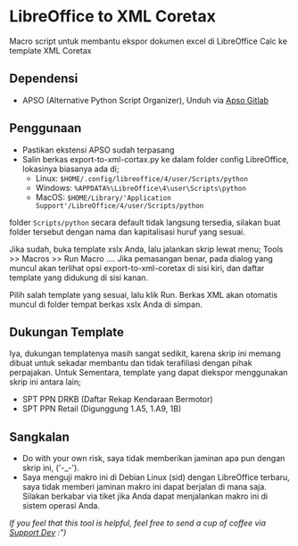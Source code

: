 # LibreOffice to XML Coretax
Macro script untuk membantu ekspor dokumen excel di LibreOffice Calc ke template XML Coretax


## Dependensi
- APSO (Alternative Python Script Organizer), Unduh via [Apso Gitlab](https://gitlab.com/jmzambon/apso/)

## Penggunaan
- Pastikan ekstensi APSO sudah terpasang
- Salin berkas export-to-xml-cortax.py ke dalam folder config LibreOffice, lokasinya biasanya ada di;
  - Linux: `$HOME/.config/libreoffice/4/user/Scripts/python`
  - Windows: `%APPDATA%\LibreOffice\4\user\Scripts\python`
  - MacOS: `$HOME/Library/'Application Support'/LibreOffice/4/user/Scripts/python`
  
folder `Scripts/python` secara default tidak langsung tersedia, silakan buat folder tersebut dengan nama dan kapitalisasi huruf yang sesuai.

Jika sudah, buka template xslx Anda, lalu jalankan skrip lewat menu; Tools >> Macros >> Run Macro .... Jika pemasangan benar, pada dialog yang muncul akan terlihat opsi export-to-xml-coretax di sisi kiri, dan daftar template yang didukung di sisi kanan.

Pilih salah template yang sesuai, lalu klik Run. Berkas XML akan otomatis muncul di folder tempat berkas xslx Anda di simpan.


## Dukungan Template
Iya, dukungan templatenya masih sangat sedikit, karena skrip ini memang dibuat untuk sekadar membantu dan tidak terafiliasi dengan pihak perpajakan. Untuk Sementara, template yang dapat diekspor menggunakan skrip ini antara lain; 
- SPT PPN DRKB (Daftar Rekap Kendaraan Bermotor)
- SPT PPN Retail (Digunggung 1.A5, 1.A9, 1B)


## Sangkalan
- Do with your own risk, saya tidak memberikan jaminan apa pun dengan skrip ini, ('-_-').
- Saya menguji makro ini di Debian Linux (sid) dengan LibreOffice terbaru, saya tidak memberi jaminan makro ini dapat berjalan di mana saja. Silakan berkabar via tiket jika Anda dapat menjalankan makro ini di sistem operasi Anda.


_If you feel that this tool is helpful, feel free to send a cup of coffee via [Support Dev](https://saweria.co/raniaamina) :")_